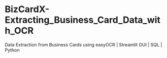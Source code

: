 # BizCardX-Extracting_Business_Card_Data_with_OCR
Data Extraction from Business Cards using easyOCR | Streamlit GUI | SQL | Python
